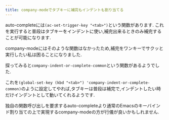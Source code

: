 ```yaml
---
title: company-modeでタブキーに補完もインデントも割り当てる
---
```


auto-completeには`(ac-set-trigger-key "<tab>")`という関数があります.
これを実行すると普段はタブキーをインデントに使い,補完出来るときのみ補完することが可能になります.

company-modeにはそのような関数はなかったため,補完をワンキーでサクッと実行したい私は困ることになりました.

探ってみると`company-indent-or-complete-common`という関数があるようでした.

これを`(global-set-key (kbd "<tab>") 'company-indent-or-complete-common)`のように設定してやれば,タブキーは普段は補完で,インデントしたい時だけインデントとして動いてくれるようです.

独自の関数呼び出しを要求するauto-completeより通常のEmacsのキーバインド割り当ての上で実現するcompany-modeの方が行儀が良いかもしれません.
